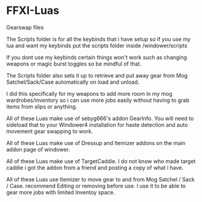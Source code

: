 # FFXI-Luas

Gearswap files

The Scripts folder is for all the keybinds that i have setup so if you use my lua and want my keybinds put the scripts folder inside /windower/scripts

If you dont use my keybinds certain things won't work such as changing weapons or magic burst toggles so be mindful of that.

The Scripts folder also sets it up to retrieve and put away gear from Mog Satchel/Sack/Case automatically on load and unload.

I did this specifically for my weapons to add more room in my mog wardrobes/inventory so i can use more jobs easily without having to grab items from slips or anything.

All of these Luas make use of sebyg666's addon GearInfo. You will need to sideload that to your Windower4 installation for haste detection and auto movement gear swapping to work.

All of these Luas make use of Dressup and Itemizer addons on the main addon page of windower.

All of these Luas make use of TargetCaddie. I do not know who made target caddie i got the addon from a friend and posting a copy of what i have.

All of these Luas use Itemizer to move gear to and from Mog Satchel / Sack / Case. recommend Editing or removing before use. I use it to be able to gear more jobs with limited Inventoy space.

